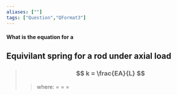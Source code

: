 ```yaml
---
aliases: [""]
tags: ["Question","QFormat3"]
---
```


#### What is the equation for a
## Equivilant spring for a rod under axial load

> ### $$ k = \frac{EA}{L} $$ 
>> where:
>> $=$ 
>> $=$
>> $=$
